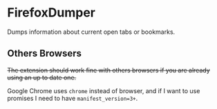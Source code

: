 # FirefoxDumper

Dumps information about current open tabs or bookmarks.

## Others Browsers

~~The extension should work fine with others browsers if you are already using 
an up to date one.~~

Google Chrome uses `chrome` instead of browser, and if I want to use promises
I need to have `manifest_version=3+`.
